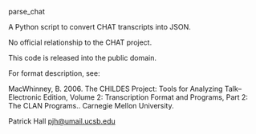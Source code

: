 parse_chat

A Python script to convert CHAT transcripts into JSON.

No official relationship to the CHAT project.

This code is released into the public domain.

For format description, see:

MacWhinney, B. 2006. The CHILDES Project: Tools for Analyzing Talk–Electronic Edition, Volume 2: Transcription Format and Programs, Part 2: The CLAN Programs.. Carnegie Mellon University.


Patrick Hall
pjh@umail.ucsb.edu
